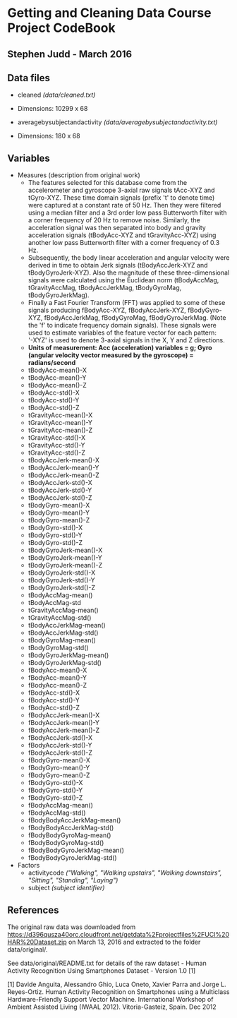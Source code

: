 # Getting and Cleaning Data Course Project CodeBook
## Stephen Judd - March 2016

## Data files
*  cleaned *(data/cleaned.txt)*
  + Dimensions: 10299 x 68
                                                               
* averagebysubjectandactivity *(data/averagebysubjectandactivity.txt)*
 + Dimensions: 180 x 68

 ## Variables
* Measures (description from original work)
  + The features selected for this database come from the accelerometer and gyroscope 3-axial raw signals tAcc-XYZ and tGyro-XYZ. These time domain signals (prefix 't' to denote time) were captured at a constant rate of 50 Hz. Then they were filtered using a median filter and a 3rd order low pass Butterworth filter with a corner frequency of 20 Hz to remove noise. Similarly, the acceleration signal was then separated into body and gravity acceleration signals (tBodyAcc-XYZ and tGravityAcc-XYZ) using another low pass Butterworth filter with a corner frequency of 0.3 Hz. 
  + Subsequently, the body linear acceleration and angular velocity were derived in time to obtain Jerk signals (tBodyAccJerk-XYZ and tBodyGyroJerk-XYZ). Also the magnitude of these three-dimensional signals were calculated using the Euclidean norm (tBodyAccMag, tGravityAccMag, tBodyAccJerkMag, tBodyGyroMag, tBodyGyroJerkMag). 
  + Finally a Fast Fourier Transform (FFT) was applied to some of these signals producing fBodyAcc-XYZ, fBodyAccJerk-XYZ, fBodyGyro-XYZ, fBodyAccJerkMag, fBodyGyroMag, fBodyGyroJerkMag. (Note the 'f' to indicate frequency domain signals). 
These signals were used to estimate variables of the feature vector for each pattern:  
'-XYZ' is used to denote 3-axial signals in the X, Y and Z directions.
  + **Units of measurement: Acc (acceleration) variables = g; Gyro (angular velocity vector measured by the gyroscope) = radians/second**
  + tBodyAcc-mean()-X
  + tBodyAcc-mean()-Y
  + tBodyAcc-mean()-Z
  + tBodyAcc-std()-X          
  + tBodyAcc-std()-Y
  + tBodyAcc-std()-Z
  + tGravityAcc-mean()-X
  + tGravityAcc-mean()-Y    
  + tGravityAcc-mean()-Z
  + tGravityAcc-std()-X
  + tGravityAcc-std()-Y
  + tGravityAcc-std()-Z        
  + tBodyAccJerk-mean()-X
  + tBodyAccJerk-mean()-Y
  + tBodyAccJerk-mean()-Z
  + tBodyAccJerk-std()-X       
  + tBodyAccJerk-std()-Y
  + tBodyAccJerk-std()-Z
  + tBodyGyro-mean()-X
  + tBodyGyro-mean()-Y     
  + tBodyGyro-mean()-Z
  + tBodyGyro-std()-X
  + tBodyGyro-std()-Y
  + tBodyGyro-std()-Z     
  + tBodyGyroJerk-mean()-X
  + tBodyGyroJerk-mean()-Y
  + tBodyGyroJerk-mean()-Z
  + tBodyGyroJerk-std()-X    
  + tBodyGyroJerk-std()-Y
  + tBodyGyroJerk-std()-Z
  + tBodyAccMag-mean()
  + tBodyAccMag-std
  + tGravityAccMag-mean()
  + tGravityAccMag-std()
  + tBodyAccJerkMag-mean()
  + tBodyAccJerkMag-std()    
  + tBodyGyroMag-mean()
  + tBodyGyroMag-std()
  + tBodyGyroJerkMag-mean()
  + tBodyGyroJerkMag-std()    
  + fBodyAcc-mean()-X
  + fBodyAcc-mean()-Y
  + fBodyAcc-mean()-Z
  + fBodyAcc-std()-X           
  + fBodyAcc-std()-Y
  + fBodyAcc-std()-Z
  + fBodyAccJerk-mean()-X
  + fBodyAccJerk-mean()-Y     
  + fBodyAccJerk-mean()-Z
  + fBodyAccJerk-std()-X
  + fBodyAccJerk-std()-Y
  + fBodyAccJerk-std()-Z
  + fBodyGyro-mean()-X
  + fBodyGyro-mean()-Y
  + fBodyGyro-mean()-Z
  + fBodyGyro-std()-X          
  + fBodyGyro-std()-Y
  + fBodyGyro-std()-Z
  + fBodyAccMag-mean()
  + fBodyAccMag-std()          
  + fBodyBodyAccJerkMag-mean()
  + fBodyBodyAccJerkMag-std()
  + fBodyBodyGyroMag-mean()
  + fBodyBodyGyroMag-std()     
  + fBodyBodyGyroJerkMag-mean()
  + fBodyBodyGyroJerkMag-std()
* Factors
  + activitycode *("Walking", "Walking upstairs", "Walking downstairs", "Sitting", "Standing", "Laying")*
  + subject *(subject identifier)*
  
## References
The original raw data was downloaded from https://d396qusza40orc.cloudfront.net/getdata%2Fprojectfiles%2FUCI%20HAR%20Dataset.zip on March 13, 2016 and extracted to the folder data/original/. 

See data/original/README.txt for details of the raw dataset - Human Activity Recognition Using Smartphones Dataset - Version 1.0 [1]

[1] Davide Anguita, Alessandro Ghio, Luca Oneto, Xavier Parra and Jorge L. Reyes-Ortiz. Human Activity Recognition on Smartphones using a Multiclass Hardware-Friendly Support Vector Machine. International Workshop of Ambient Assisted Living (IWAAL 2012). Vitoria-Gasteiz, Spain. Dec 2012